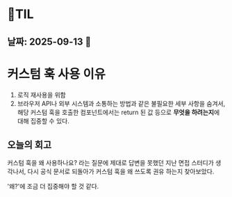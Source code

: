 # 🧾TIL

## 날짜: 2025-09-13 🐣

# 커스텀 훅 사용 이유

1. 로직 재사용을 위함
2. 브라우저 API나 외부 시스템과 소통하는 방법과 같은 불필요한 세부 사항을 숨겨서, 해당 커스텀 훅을 호출한 컴포넌트에서는 return 된 값 등으로 **무엇을 하려는지**에 대해 집중할 수 있다.

## 오늘의 회고

커스텀 훅을 왜 사용하나요? 라는 질문에 제대로 답변을 못했던 지난 면접 스터디가 생각나서, 다시 공식 문서로 되돌아가 커스텀 훅을 왜 쓰도록 권유 하는지 찾아보았다.

'왜?'에 조금 더 집중해야 할 것 같다.
